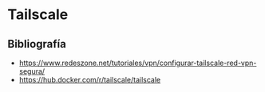 # Tailscale

Bibliografía
------------
 * https://www.redeszone.net/tutoriales/vpn/configurar-tailscale-red-vpn-segura/
 * https://hub.docker.com/r/tailscale/tailscale